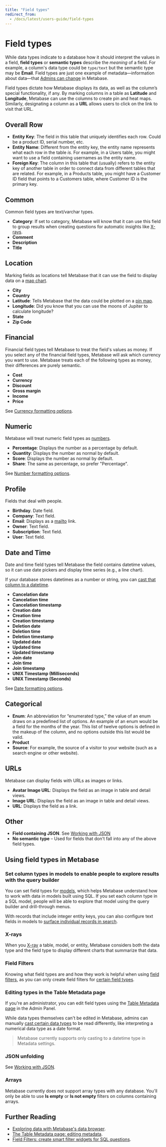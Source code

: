 ```yaml
---
title: "Field types"
redirect_from:
  - /docs/latest/users-guide/field-types
---
```


# Field types

While data types indicate to a database how it should interpret the values in a field, **field types** or **semantic types** describe the _meaning_ of a field. For example, a column's data type could be `type/text` but the semantic type may be **Email**. Field types are just one example of metadata—information about data—that [Admins can change](./metadata-editing.md) in Metabase.

Field types dictate how Metabase displays its data, as well as the column’s special functionality, if any. By marking columns in a table as **Latitude** and **Longitude**, Metabase can use the columns to create pin and heat maps. Similarly, designating a column as a **URL** allows users to click on the link to visit that URL.

## Overall Row

- **Entity Key**: The field in this table that uniquely identifies each row. Could be a product ID, serial number, etc.
- **Entity Name**: Different from the entity key, the entity name represents what each row in the table _is_. For example, in a Users table, you might want to use a field containing usernames as the entity name.
- **Foreign Key**: The column in this table that (usually) refers to the entity key of another table in order to connect data from different tables that are related. For example, in a Products table, you might have a Customer ID field that points to a Customers table, where Customer ID is the primary key.

## Common

Common field types are text/varchar types.

- **Category**: If set to category, Metabase will know that it can use this field to group results when creating questions for automatic insights like [X-rays](../../exploration-and-organization/x-rays.md).
- **Comment**
- **Description**
- **Title**

## Location

Marking fields as locations tell Metabase that it can use the field to display data on a [map chart](../../questions/visualizations/map.md).

- **City**
- **Country**
- **Latitude**: Tells Metabase that the data could be plotted on a [pin map](../../questions/visualizations/map.md).
- **Longitude**: Did you know that you can use the moons of Jupiter to calculate longitude?
- **State**
- **Zip Code**

## Financial

Financial field types tell Metabase to treat the field's values as money. If you select any of the financial field types, Metabase will ask which currency you want to use. Metabase treats each of the following types as money, their differences are purely semantic.

- **Cost**
- **Currency**
- **Discount**
- **Gross margin**
- **Income**
- **Price**

See [Currency formatting options](../../questions/visualizations/table.md#currency-formatting-options).

## Numeric

Metabase will treat numeric field types as [numbers](../../questions/visualizations/table.md#number-formatting-options).

- **Percentage**: Displays the number as a percentage by default.
- **Quantity**: Displays the number as normal by default.
- **Score**: Displays the number as normal by default.
- **Share**: The same as percentage, so prefer "Percentage".

See [Number formatting options](../../questions/visualizations/table.md#number-formatting-options).

## Profile

Fields that deal with people.

- **Birthday**. Date field.
- **Company**: Text field.
- **Email**: Displays as a [mailto](https://en.wikipedia.org/wiki/Mailto) link.
- **Owner**: Text field.
- **Subscription**: Text field.
- **User**: Text field.

## Date and Time

Date and time field types tell Metabase the field contains datetime values, so it can use date pickers and display time series (e.g., a line chart).

If your database stores datetimes as a number or string, you can [cast that column to a datetime](./metadata-editing.md#casting-to-a-specific-data-type).

- **Cancelation date**
- **Cancelation time**
- **Cancelation timestamp**
- **Creation date**
- **Creation time**
- **Creation timestamp**
- **Deletion date**
- **Deletion time**
- **Deletion timestamp**
- **Updated date**
- **Updated time**
- **Updated timestamp**
- **Join date**
- **Join time**
- **Join timestamp**
- **UNIX Timestamp (Milliseconds)**
- **UNIX Timestamp (Seconds)**

See [Date formatting options](../../questions/visualizations/table.md#date-formatting-options).

## Categorical

- **Enum**: An abbreviation for “enumerated type,” the value of an enum draws on a predefined list of options. An example of an enum would be a field for the months of the year. This list of twelve options is defined in the makeup of the column, and no options outside this list would be valid.
- **Product**
- **Source**: For example, the source of a visitor to your website (such as a search engine or other website).

## URLs

Metabase can display fields with URLs as images or links.

- **Avatar Image URL**: Displays the field as an image in table and detail views.
- **Image URL**: Displays the field as an image in table and detail views.
- **URL**: Displays the field as a link.

## Other

- **Field containing JSON**. See [Working with JSON](./json-unfolding.md)
- **No semantic type** – Used for fields that don't fall into any of the above field types.

## Using field types in Metabase

### Set column types in models to enable people to explore results with the query builder

You can set field types for [models](./models.md), which helps Metabase understand how to work with data in models built using SQL. If you set each column type in a SQL model, people will be able to explore that model using the query builder and drill-through menus.

With records that include integer entity keys, you can also configure text fields in models to [surface individual records in search](./models.md#surface-individual-records-in-search-by-matching-against-this-column).

### X-rays

When you [X-ray](../../exploration-and-organization/x-rays.md) a table, model, or entity, Metabase considers both the data type and the field type to display different charts that summarize that data.

### Field Filters

Knowing what field types are and how they work is helpful when using [field filters](https://www.metabase.com/learn/metabase-basics/querying-and-dashboards/sql-in-metabase/field-filters), as you can only create field filters for [certain field types](../../questions/native-editor/sql-parameters.md#field-filter-compatible-types).

### Editing types in the Table Metadata page

If you're an administrator, you can edit field types using the [Table Metadata page](./metadata-editing.md) in the Admin Panel.

While data types themselves can't be edited in Metabase, admins can manually [cast certain data types](./metadata-editing.md#casting-to-a-specific-data-type) to be read differently, like interpreting a numerical data type as a date format.

> Metabase currently supports only casting to a datetime type in Metadata settings.

### JSON unfolding

See [Working with JSON](./json-unfolding.md).

### Arrays

Metabase currently does not support array types with any database. You'll only be able to use **Is empty** or **Is not empty** filters on columns containing arrays.

## Further Reading

- [Exploring data with Metabase's data browser](https://www.metabase.com/learn/metabase-basics/querying-and-dashboards/data-browser).
- [The Table Metadata page: editing metadata](./metadata-editing.md).
- [Field Filters: create smart filter widgets for SQL questions](https://www.metabase.com/learn/metabase-basics/querying-and-dashboards/sql-in-metabase/field-filters).

